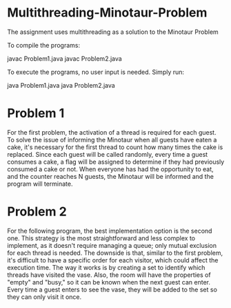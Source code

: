 # Multithreading-Minotaur-Problem

The assignment uses multithreading as a solution to the Minotaur Problem

To compile the programs:

javac Problem1.java
javac Problem2.java

To execute the programs, no user input is needed. Simply run:

java Problem1.java
java Problem2.java

# Problem 1

For the first problem, the activation of a thread is required for each guest. To solve the issue of informing the Minotaur when all guests have eaten a cake, it's necessary for the first thread to count how many times the cake is replaced. Since each guest will be called randomly, every time a guest consumes a cake, a flag will be assigned to determine if they had previously consumed a cake or not. When everyone has had the opportunity to eat, and the counter reaches N guests, the Minotaur will be informed and the program will terminate.

# Problem 2

For the following program, the best implementation option is the second one. This strategy is the most straightforward and less complex to implement, as it doesn't require managing a queue; only mutual exclusion for each thread is needed. The downside is that, similar to the first problem, it's difficult to have a specific order for each visitor, which could affect the execution time. 
The way it works is by creating a set to identify which threads have visited the vase. Also, the room will have the properties of "empty" and "busy," so it can be known when the next guest can enter. 
Every time a guest enters to see the vase, they will be added to the set so they can only visit it once.
